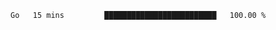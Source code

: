  <!--START_SECTION:waka-->

```txt
Go   15 mins         █████████████████████████   100.00 %
```

<!--END_SECTION:waka-->
